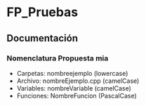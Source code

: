 # FP_Pruebas

## Documentación
### Nomenclatura Propuesta mia
* Carpetas: nombreejemplo (lowercase)
* Archivo: nombreEjemplo.cpp (camelCase)
* Variables: nombreVariable (camelCase)
* Funciones: NombreFuncion (PascalCase)